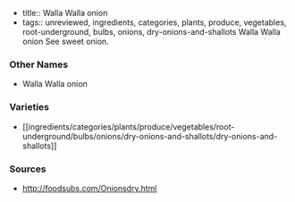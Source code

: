 - title:: Walla Walla onion
- tags:: unreviewed, ingredients, categories, plants, produce, vegetables, root-underground, bulbs, onions, dry-onions-and-shallots
Walla Walla onion See sweet onion.

### Other Names

* Walla Walla onion

### Varieties

* [[ingredients/categories/plants/produce/vegetables/root-underground/bulbs/onions/dry-onions-and-shallots/dry-onions-and-shallots]]

### Sources
* http://foodsubs.com/Onionsdry.html

